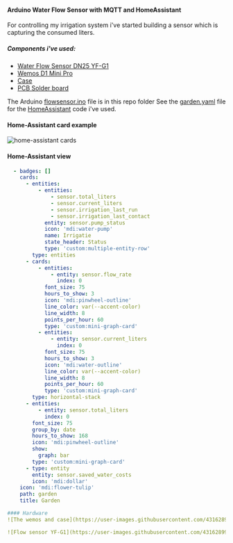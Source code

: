 #### Arduino Water Flow Sensor with MQTT and HomeAssistant

For controlling my irrigation system i've started building a sensor which is capturing the consumed liters. 
##### Components i've used:

- [Water Flow Sensor DN25   YF-G1](https://nl.aliexpress.com/item/32605385176.html?spm=a2g0s.9042311.0.0.3baf4c4deSDh9x)
- [Wemos D1 Mini   Pro](https://nl.aliexpress.com/item/32845084675.html?spm=a2g0o.productlist.0.0.447c2a6c9p3L8q&algo_pvid=0a8d7fc9-790a-437a-96c6-850c4fab697b&algo_expid=0a8d7fc9-790a-437a-96c6-850c4fab697b-1&btsid=0b0a187b15889643446401239e643b&ws_ab_test=searchweb0_0,searchweb201602_,searchweb201603_)
- [Case](https://nl.aliexpress.com/item/32898023600.html?spm=a2g0s.9042311.0.0.27424c4dCWlSoI)
- [PCB Solder board](https://nl.aliexpress.com/item/32902801591.html?spm=a2g0o.productlist.0.0.77673622KI40vP&algo_pvid=fdf9053c-e135-4342-87d9-c516c5c7fbc1&algo_expid=fdf9053c-e135-4342-87d9-c516c5c7fbc1-11&btsid=0b0a187b15889646114502037e643b&ws_ab_test=searchweb0_0,searchweb201602_,searchweb201603_)

The Arduino [flowsensor.ino](https://github.com/srozemuller/hassio-config/blob/master/custom_files/irrigation/flowsensor.ino) file is in this repo folder
See the [garden.yaml](https://github.com/srozemuller/hassio-config/blob/master/sensors/garden.yaml) file for the [HomeAssistant](https://www.home-assistant.io/) code i've used.

#### Home-Assistant card example
![home-assistant cards](https://user-images.githubusercontent.com/43162899/81440894-12257c80-9171-11ea-9ab5-f24d38ab28b5.png)

#### Home-Assistant view
```yaml
  - badges: []
    cards:
      - entities:
          - entities:
              - sensor.total_liters
              - sensor.current_liters
              - sensor.irrigation_last_run
              - sensor.irrigation_last_contact
            entity: sensor.pump_status
            icon: 'mdi:water-pump'
            name: Irrigatie
            state_header: Status
            type: 'custom:multiple-entity-row'
        type: entities
      - cards:
          - entities:
              - entity: sensor.flow_rate
                index: 0
            font_size: 75
            hours_to_show: 3
            icon: 'mdi:pinwheel-outline'
            line_color: var(--accent-color)
            line_width: 8
            points_per_hour: 60
            type: 'custom:mini-graph-card'
          - entities:
              - entity: sensor.current_liters
                index: 0
            font_size: 75
            hours_to_show: 3
            icon: 'mdi:water-outline'
            line_color: var(--accent-color)
            line_width: 8
            points_per_hour: 60
            type: 'custom:mini-graph-card'
        type: horizontal-stack
      - entities:
          - entity: sensor.total_liters
            index: 0
        font_size: 75
        group_by: date
        hours_to_show: 168
        icon: 'mdi:pinwheel-outline'
        show:
          graph: bar
        type: 'custom:mini-graph-card'
      - type: entity
        entity: sensor.saved_water_costs
        icon: 'mdi:dollar'
    icon: 'mdi:flower-tulip'
    path: garden
    title: Garden

#### Hardware
![The wemos and case](https://user-images.githubusercontent.com/43162899/81441039-54e75480-9171-11ea-816f-c6af2805db82.jpeg)

![Flow sensor YF-G1](https://user-images.githubusercontent.com/43162899/81441118-78aa9a80-9171-11ea-89ef-a1511bff1da7.jpeg)
